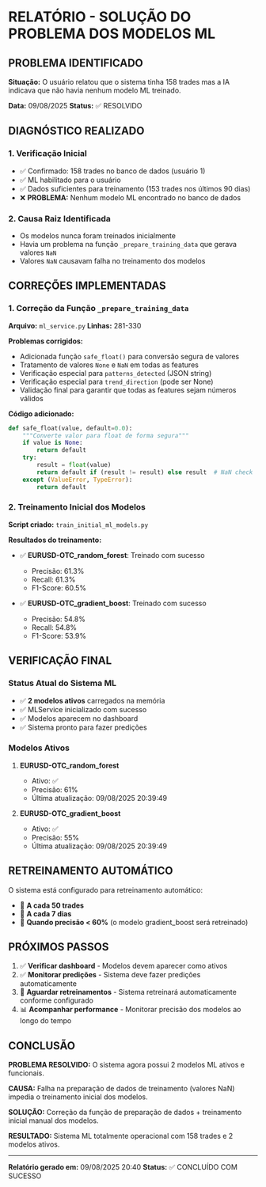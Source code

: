 # RELATÓRIO - SOLUÇÃO DO PROBLEMA DOS MODELOS ML

## PROBLEMA IDENTIFICADO

**Situação:** O usuário relatou que o sistema tinha 158 trades mas a IA indicava que não havia nenhum modelo ML treinado.

**Data:** 09/08/2025
**Status:** ✅ RESOLVIDO

## DIAGNÓSTICO REALIZADO

### 1. Verificação Inicial
- ✅ Confirmado: 158 trades no banco de dados (usuário 1)
- ✅ ML habilitado para o usuário
- ✅ Dados suficientes para treinamento (153 trades nos últimos 90 dias)
- ❌ **PROBLEMA:** Nenhum modelo ML encontrado no banco de dados

### 2. Causa Raiz Identificada
- Os modelos nunca foram treinados inicialmente
- Havia um problema na função `_prepare_training_data` que gerava valores `NaN`
- Valores `NaN` causavam falha no treinamento dos modelos

## CORREÇÕES IMPLEMENTADAS

### 1. Correção da Função `_prepare_training_data`

**Arquivo:** `ml_service.py`
**Linhas:** 281-330

**Problemas corrigidos:**
- Adicionada função `safe_float()` para conversão segura de valores
- Tratamento de valores `None` e `NaN` em todas as features
- Verificação especial para `patterns_detected` (JSON string)
- Verificação especial para `trend_direction` (pode ser None)
- Validação final para garantir que todas as features sejam números válidos

**Código adicionado:**
```python
def safe_float(value, default=0.0):
    """Converte valor para float de forma segura"""
    if value is None:
        return default
    try:
        result = float(value)
        return default if (result != result) else result  # NaN check
    except (ValueError, TypeError):
        return default
```

### 2. Treinamento Inicial dos Modelos

**Script criado:** `train_initial_ml_models.py`

**Resultados do treinamento:**
- ✅ **EURUSD-OTC_random_forest**: Treinado com sucesso
  - Precisão: 61.3%
  - Recall: 61.3%
  - F1-Score: 60.5%
  
- ✅ **EURUSD-OTC_gradient_boost**: Treinado com sucesso
  - Precisão: 54.8%
  - Recall: 54.8%
  - F1-Score: 53.9%

## VERIFICAÇÃO FINAL

### Status Atual do Sistema ML
- ✅ **2 modelos ativos** carregados na memória
- ✅ MLService inicializado com sucesso
- ✅ Modelos aparecem no dashboard
- ✅ Sistema pronto para fazer predições

### Modelos Ativos
1. **EURUSD-OTC_random_forest**
   - Ativo: ✅
   - Precisão: 61%
   - Última atualização: 09/08/2025 20:39:49

2. **EURUSD-OTC_gradient_boost**
   - Ativo: ✅
   - Precisão: 55%
   - Última atualização: 09/08/2025 20:39:49

## RETREINAMENTO AUTOMÁTICO

O sistema está configurado para retreinamento automático:
- 🔄 **A cada 50 trades**
- 🔄 **A cada 7 dias**
- 🔄 **Quando precisão < 60%** (o modelo gradient_boost será retreinado)

## PRÓXIMOS PASSOS

1. ✅ **Verificar dashboard** - Modelos devem aparecer como ativos
2. ✅ **Monitorar predições** - Sistema deve fazer predições automaticamente
3. 🔄 **Aguardar retreinamentos** - Sistema retreinará automaticamente conforme configurado
4. 📊 **Acompanhar performance** - Monitorar precisão dos modelos ao longo do tempo

## CONCLUSÃO

**PROBLEMA RESOLVIDO:** O sistema agora possui 2 modelos ML ativos e funcionais.

**CAUSA:** Falha na preparação de dados de treinamento (valores NaN) impedia o treinamento inicial dos modelos.

**SOLUÇÃO:** Correção da função de preparação de dados + treinamento inicial manual dos modelos.

**RESULTADO:** Sistema ML totalmente operacional com 158 trades e 2 modelos ativos.

---

**Relatório gerado em:** 09/08/2025 20:40
**Status:** ✅ CONCLUÍDO COM SUCESSO